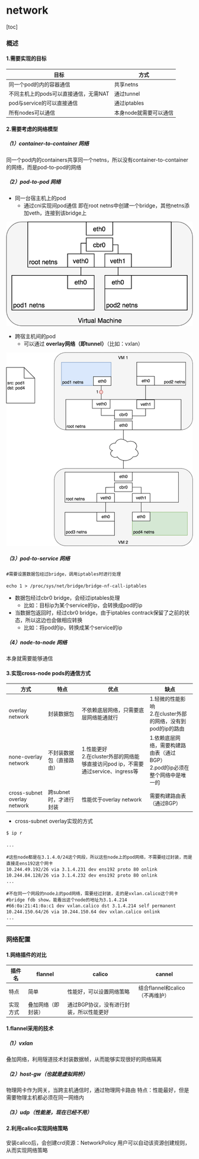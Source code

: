 # network

[toc]

### 概述

#### 1.需要实现的目标
|目标|方式|
|-|-|
| 同一个pod的内的容器通信 | 共享netns |
| 不同主机上的pods可以直接通信，无需NAT | 通过tunnel |
| pod与service的可以直接通信 | 通过iptables |
| 所有nodes可以通信 | 本身node就需要可以通信 |

#### 2.需要考虑的网络模型

##### （1）container-to-container 网络
同一个pod内的containers共享同一个netns，所以没有container-to-container的网络，而是pod-to-pod的网络

##### （2）pod-to-pod 网络
* 同一台宿主机上的pod
  * 通过cni实现间pod通信
    即在root netns中创建一个bridge，其他netns添加veth，连接到该bridge上

![](./imgs/pod-to-pod_01.png)

* 跨宿主机间的pod
  * 可以通过 **overlay网络（即tunnel）**（比如：vxlan）

![](./imgs/pod-to-pod_02.gif)

##### （3）pod-to-service 网络
```shell
#需要设置数据包经过bridge，调用iptables时进行处理

echo 1 > /proc/sys/net/bridge/bridge-nf-call-iptables
```

* 数据包经过cbr0 bridge，会经过iptables处理
  * 比如：目标ip为某个service的ip，会转换成pod的ip
* 当数据包返回时，经过cbr0 bridge，由于iptables contrack保留了之前的状态，所以这边也会做相应转换
  * 比如：将pod的ip，转换成某个service的ip

##### （4）node-to-node 网络
本身就需要能够通信

#### 3.实现cross-node pods的通信方式

|方式|特点|优点|缺点|
|-|-|-|-|
|overlay network|封装数据包|不依赖底层网络，只需要底层网络能通就行|1.轻微的性能影响</br>2.在cluster外部的网络，没有到pod的ip的路由|
|none-overlay network|不封装数据包（直接路由）|1.性能更好</br>2.在cluster外部的网络能够直接访问pod ip，不需要通过service、ingress等|1.依赖底层网络，需要构建路由表（通过BGP）</br>2.pod的ip必须在整个网络中是唯一的  |
|cross-subnet overlay network|跨subnet时，才进行封装|性能优于overlay network|需要构建路由表（通过BGP）|

* cross-subnet overlay实现的方式
```shell
$ ip r

...

#这些node都是在3.1.4.0/24这个网段，所以这些node上的pod网络，不需要经过封装，而是直接走ens192这个网卡
10.244.49.192/26 via 3.1.4.231 dev ens192 proto 80 onlink
10.244.84.128/26 via 3.1.4.232 dev ens192 proto 80 onlink
...

#不在同一个网段的node上的pod网络，需要经过封装，走的是vxlan.calico这个网卡
#bridge fdb show，能看出这个node的地址为3.1.4.214
#66:0a:21:41:0a:c1 dev vxlan.calico dst 3.1.4.214 self permanent
10.244.150.64/26 via 10.244.150.64 dev vxlan.calico onlink
...

```

***

### 网络配置

#### 1.网络插件的对比
|插件名|flannel|calico|cannel|
|-|-|-|-|
|特点|简单|性能好，可以设置网络策略|结合flannel和calico（不再维护）|
|实现方式|叠加网络（即封装）|通过BGP协议，没有进行封装，所以性能更好||

#### 1.flannel采用的技术

##### （1）vxlan
  叠加网络，利用隧道技术封装数据帧，从而能够实现很好的网络隔离

##### （2）host-gw（也就是虚拟网桥）
  物理网卡作为网关，当跨主机通信时，通过物理网卡路由
  特点：性能最好，但是需要物理主机都必须在同一网络内

##### （3）udp（性能差，现在已经不用）

#### 2.利用calico实现网络策略
安装calico后，会创建crd资源：NetworkPolicy
用户可以自动该资源创建规则，从而实现网络策略
